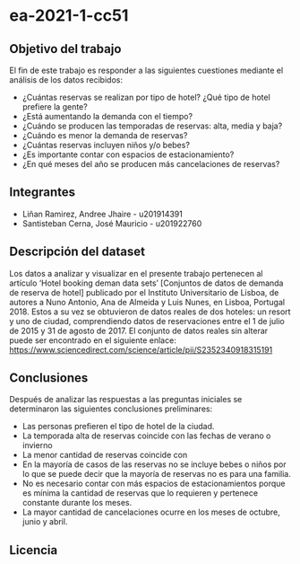 # ea-2021-1-cc51
## Objetivo del trabajo
El fin de este trabajo es responder a las siguientes cuestiones mediante el análisis de los datos recibidos:

* ¿Cuántas reservas se realizan por tipo de hotel? ¿Qué tipo de hotel prefiere la gente?
* ¿Está aumentando la demanda con el tiempo?
* ¿Cuándo se producen las temporadas de reservas: alta, media y baja? 
* ¿Cuándo es menor la demanda de reservas?
* ¿Cuántas reservas incluyen niños y/o bebes? 
* ¿Es importante contar con espacios de estacionamiento? 
* ¿En qué meses del año se producen más cancelaciones de reservas?

## Integrantes
* Liñan Ramirez, Andree Jhaire - u201914391
* Santisteban Cerna, José Mauricio - u201922760

## Descripción del dataset
Los datos a analizar y visualizar en el presente trabajo pertenecen al artículo ‘Hotel booking deman data sets’ [Conjuntos de datos de demanda de reserva de hotel] publicado por el Instituto Universitario de Lisboa, de autores a Nuno Antonio, Ana de Almeida y Luis Nunes, en Lisboa, Portugal 2018. Estos a su vez se obtuvieron de datos reales de dos hoteles: un resort y uno de ciudad, comprendiendo datos de reservaciones entre el 1 de julio de 2015 y 31 de agosto de 2017. El conjunto de datos reales sin alterar puede ser encontrado en el siguiente enlace: https://www.sciencedirect.com/science/article/pii/S2352340918315191

## Conclusiones
Después de analizar las respuestas a las preguntas iniciales se determinaron las siguientes conclusiones preliminares:
* Las personas prefieren el tipo de hotel de la ciudad.
* La temporada alta de reservas coincide con las fechas de verano o invierno
* La menor cantidad de reservas coincide con
* En la mayoría de casos de las reservas no se incluye bebes o niños por lo que se puede decir que la mayoría de reservas no es para una familia.
* No es necesario contar con más espacios de estacionamientos porque es mínima la cantidad de reservas que lo requieren y pertenece constante durante los meses.
* La mayor cantidad de cancelaciones ocurre en los meses de octubre, junio y abril. 

## Licencia
